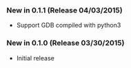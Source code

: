 ### New in 0.1.1 (Release 04/03/2015)
* Support GDB compiled with python3

### New in 0.1.0 (Release 03/30/2015)
* Initial release
